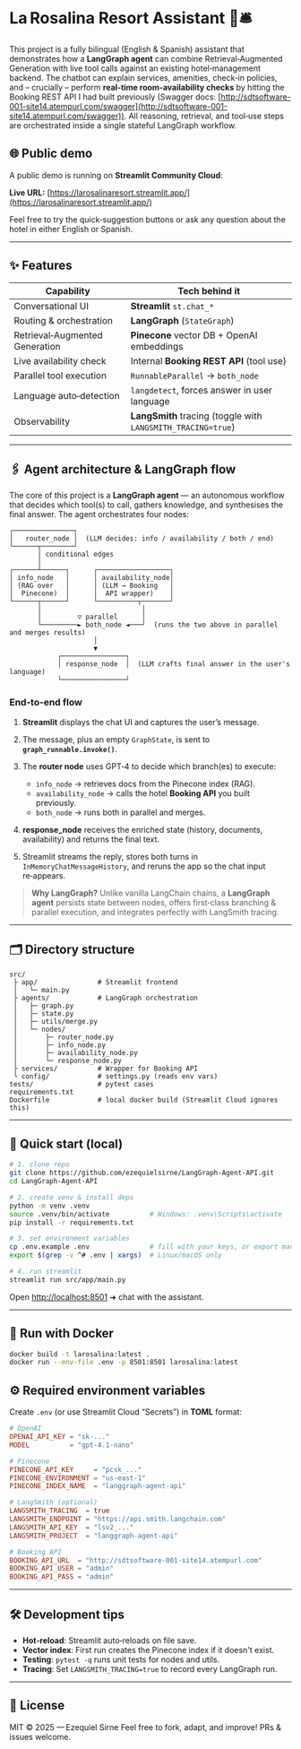 # La Rosalina Resort Assistant 👋🛎️

This project is a fully bilingual (English & Spanish) assistant that demonstrates how a **LangGraph agent** can combine Retrieval‑Augmented Generation with live tool calls against an existing hotel‑management backend.
The chatbot can explain services, amenities, check‑in policies, and – crucially – perform **real‑time room‑availability checks** by hitting the Booking REST API I had built previously (Swagger docs: [http://sdtsoftware-001-site14.atempurl.com/swagger](http://sdtsoftware-001-site14.atempurl.com/swagger)).
All reasoning, retrieval, and tool‑use steps are orchestrated inside a single stateful LangGraph workflow.

## 🌐 Public demo

A public demo is running on **Streamlit Community Cloud**:

**Live URL:** [https://larosalinaresort.streamlit.app/](https://larosalinaresort.streamlit.app/)

Feel free to try the quick‑suggestion buttons or ask any question about the hotel in either English or Spanish.

---

## ✨ Features

| Capability                     | Tech behind it                                               |
| ------------------------------ | ------------------------------------------------------------ |
| Conversational UI              | **Streamlit** `st.chat_*`                                    |
| Routing & orchestration        | **LangGraph** (`StateGraph`)                                 |
| Retrieval‑Augmented Generation | **Pinecone** vector DB + OpenAI embeddings                   |
| Live availability check        | Internal **Booking REST API** (tool use)                     |
| Parallel tool execution        | `RunnableParallel` → `both_node`                             |
| Language auto‑detection        | `langdetect`, forces answer in user language                 |
| Observability                  | **LangSmith** tracing (toggle with `LANGSMITH_TRACING=true`) |

---

## 🖇️ Agent architecture & LangGraph flow

The core of this project is a **LangGraph agent** — an autonomous workflow that decides which tool(s) to call, gathers knowledge, and synthesises the final answer. The agent orchestrates four nodes:

```text
┌───────────────┐
│   router_node │  (LLM decides: info / availability / both / end)
└──────┬────────┘
       │ conditional edges
       │           
┌──────┴──────┐      ┌──────────────────┐
│ info_node   │      │ availability_node│
│ (RAG over   │      │ (LLM → Booking   │
│  Pinecone)  │      │  API wrapper)    │
└──────┬──────┘      └──────────┬───────┘
       │                         │
       │         ▽ parallel      │
       └─────────► both_node ◄───┘  (runs the two above in parallel and merges results)
                     │
                     ▼
            ┌────────────────┐
            │ response_node  │  (LLM crafts final answer in the user's language)
            └────────────────┘
```

### End‑to‑end flow

1. **Streamlit** displays the chat UI and captures the user’s message.
2. The message, plus an empty `GraphState`, is sent to **`graph_runnable.invoke()`**.
3. The **router node** uses GPT‑4 to decide which branch(es) to execute:

   * `info_node` → retrieves docs from the Pinecone index (RAG).
   * `availability_node` → calls the hotel **Booking API** you built previously.
   * `both_node` → runs both in parallel and merges.
4. **response\_node** receives the enriched state (history, documents, availability) and
   returns the final text.
5. Streamlit streams the reply, stores both turns in `InMemoryChatMessageHistory`, and reruns the app so the chat input re‑appears.

> **Why LangGraph?** Unlike vanilla LangChain chains, a **LangGraph agent** persists state between nodes, offers first‑class branching & parallel execution, and integrates perfectly with LangSmith tracing.

---

## 🗂️ Directory structure

```text
src/
 ├ app/               # Streamlit frontend
 │   └─ main.py
 ├ agents/            # LangGraph orchestration
 │   ├─ graph.py
 │   ├─ state.py
 │   ├─ utils/merge.py
 │   └─ nodes/
 │       ├─ router_node.py
 │       ├─ info_node.py
 │       ├─ availability_node.py
 │       └─ response_node.py
 ├ services/          # Wrapper for Booking API
 └ config/            # settings.py (reads env vars)
tests/                # pytest cases
requirements.txt
Dockerfile            # local docker build (Streamlit Cloud ignores this)
```

---

## 🚀 Quick start (local)

```bash
# 1. clone repo
git clone https://github.com/ezequielsirne/LangGraph-Agent-API.git
cd LangGraph-Agent-API

# 2. create venv & install deps
python -m venv .venv
source .venv/bin/activate          # Windows: .venv\Scripts\activate
pip install -r requirements.txt

# 3. set environment variables
cp .env.example .env               # fill with your keys, or export manually
export $(grep -v ^# .env | xargs)  # Linux/macOS only

# 4. run streamlit
streamlit run src/app/main.py
```

Open [http://localhost:8501](http://localhost:8501) ➜ chat with the assistant.

---

## 🐳 Run with Docker

```bash
docker build -t larosalina:latest .
docker run --env-file .env -p 8501:8501 larosalina:latest
```

## ⚙️ Required environment variables

Create `.env` (or use Streamlit Cloud “Secrets”) in **TOML** format:

```toml
# OpenAI
OPENAI_API_KEY = "sk-..."
MODEL          = "gpt-4.1-nano"

# Pinecone
PINECONE_API_KEY     = "pcsk_..."
PINECONE_ENVIRONMENT = "us-east-1"
PINECONE_INDEX_NAME  = "langgraph-agent-api"

# LangSmith (optional)
LANGSMITH_TRACING  = true
LANGSMITH_ENDPOINT = "https://api.smith.langchain.com"
LANGSMITH_API_KEY  = "lsv2_..."
LANGSMITH_PROJECT  = "langgraph-agent-api"

# Booking API
BOOKING_API_URL  = "http://sdtsoftware-001-site14.atempurl.com"
BOOKING_API_USER = "admin"
BOOKING_API_PASS = "admin"
```

---

## 🛠️ Development tips

* **Hot‑reload**: Streamlit auto‑reloads on file save.
* **Vector index**: First run creates the Pinecone index if it doesn't exist.
* **Testing**: `pytest -q` runs unit tests for nodes and utils.
* **Tracing**: Set `LANGSMITH_TRACING=true` to record every LangGraph run.

---

## 📄 License

MIT © 2025 — Ezequiel Sirne
Feel free to fork, adapt, and improve! PRs & issues welcome.
